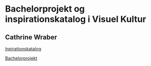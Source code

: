 # Bachelorprojekt og inspirationskatalog i Visuel Kultur
## Cathrine Wraber

[Inpirationskatalog](kaarejoergensen.github.io/Visuel-Kultur-i-indskolingen-et-inspirationskatalog.pdf)

[Bachelorprojekt](kaarejoergensen.github.io/Bachelorprojekt-Visuel-kultur-i-indskolingen.pdf)
